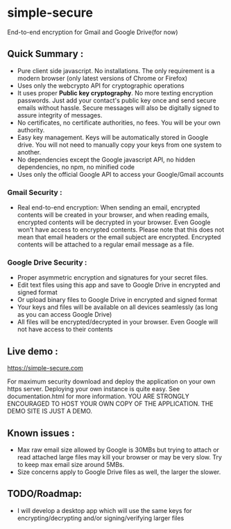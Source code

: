 # simple-secure
End-to-end encryption for Gmail and Google Drive(for now)

## Quick Summary : 

- Pure client side javascript. No installations. The only requirement is a modern browser (only latest versions of Chrome or Firefox)
- Uses only the webcrypto API for cryptographic operations
- It uses proper **Public key cryptography**. No more texting encryption passwords. Just add your contact's public key once and send secure emails without hassle. Secure messages will also be digitally signed to assure integrity of messages.
- No certificates, no certificate authorities, no fees. You will be your own authority.
- Easy key management. Keys will be automatically stored in Google drive. You will not need to manually copy your keys from one system to another.
- No dependencies except the Google javascript API, no hidden dependencies, no npm, no minified code
- Uses only the official Google API to access your Google/Gmail accounts

### Gmail Security : 
- Real end-to-end encryption: When sending an email, encrypted contents will be created in your browser, and when reading emails, encrypted contents will be decrypted in your browser. Even Google won't have access to encrypted contents. Please note that this does not mean that email headers or the email subject are encrypted. Encrypted contents will be attached to a regular email message as a file.

### Google Drive Security :
- Proper asymmetric encryption and signatures for your secret files. 
- Edit text files using this app and save to Google Drive in encrypted and signed format
- Or upload binary files to Google Drive in encrypted and signed format
- Your keys and files will be available on all devices seamlessly (as long as you can access Google Drive)
- All files will be encrypted/decrypted in your browser. Even Google will not have access to their contents

## Live demo : 
https://simple-secure.com

For maximum security download and deploy the application on your own https server. Deploying your own instance is quite easy. See documentation.html for more information.
YOU ARE STRONGLY ENCOURAGED TO HOST YOUR OWN COPY OF THE APPLICATION. THE DEMO SITE IS JUST A DEMO.

## Known issues : 
- Max raw email size allowed by Google is 30MBs but trying to attach or read attached large files may kill your browser or may be very slow. Try to keep max email size around 5MBs. 
- Size concerns apply to Google Drive files as well, the larger the slower. 

## TODO/Roadmap: 
- I will develop a desktop app which will use the same keys for encrypting/decrypting and/or signing/verifying larger files

